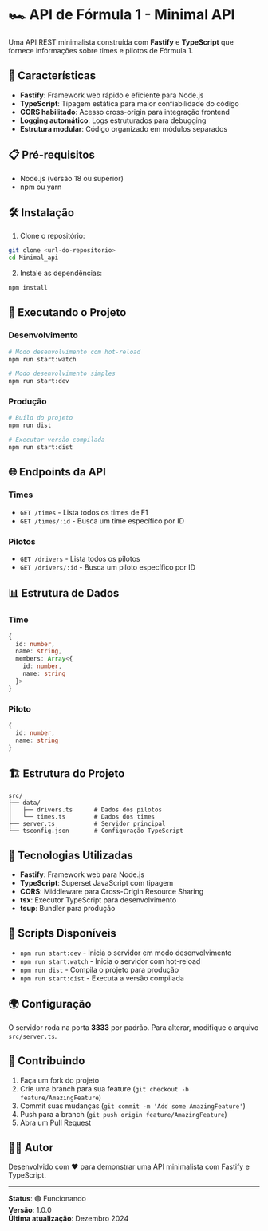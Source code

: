 # 🏎️ API de Fórmula 1 - Minimal API

Uma API REST minimalista construída com **Fastify** e **TypeScript** que fornece informações sobre times e pilotos de Fórmula 1.

## 🚀 Características

- **Fastify**: Framework web rápido e eficiente para Node.js
- **TypeScript**: Tipagem estática para maior confiabilidade do código
- **CORS habilitado**: Acesso cross-origin para integração frontend
- **Logging automático**: Logs estruturados para debugging
- **Estrutura modular**: Código organizado em módulos separados

## 📋 Pré-requisitos

- Node.js (versão 18 ou superior)
- npm ou yarn

## 🛠️ Instalação

1. Clone o repositório:
```bash
git clone <url-do-repositorio>
cd Minimal_api
```

2. Instale as dependências:
```bash
npm install
```

## 🚀 Executando o Projeto

### Desenvolvimento
```bash
# Modo desenvolvimento com hot-reload
npm run start:watch

# Modo desenvolvimento simples
npm run start:dev
```

### Produção
```bash
# Build do projeto
npm run dist

# Executar versão compilada
npm run start:dist
```

## 🌐 Endpoints da API

### Times
- `GET /times` - Lista todos os times de F1
- `GET /times/:id` - Busca um time específico por ID

### Pilotos
- `GET /drivers` - Lista todos os pilotos
- `GET /drivers/:id` - Busca um piloto específico por ID

## 📊 Estrutura de Dados

### Time
```typescript
{
  id: number,
  name: string,
  members: Array<{
    id: number,
    name: string
  }>
}
```

### Piloto
```typescript
{
  id: number,
  name: string
}
```

## 🏗️ Estrutura do Projeto

```
src/
├── data/
│   ├── drivers.ts      # Dados dos pilotos
│   └── times.ts        # Dados dos times
├── server.ts           # Servidor principal
└── tsconfig.json       # Configuração TypeScript
```

## 🔧 Tecnologias Utilizadas

- **Fastify**: Framework web para Node.js
- **TypeScript**: Superset JavaScript com tipagem
- **CORS**: Middleware para Cross-Origin Resource Sharing
- **tsx**: Executor TypeScript para desenvolvimento
- **tsup**: Bundler para produção

## 📝 Scripts Disponíveis

- `npm run start:dev` - Inicia o servidor em modo desenvolvimento
- `npm run start:watch` - Inicia o servidor com hot-reload
- `npm run dist` - Compila o projeto para produção
- `npm run start:dist` - Executa a versão compilada

## 🌍 Configuração

O servidor roda na porta **3333** por padrão. Para alterar, modifique o arquivo `src/server.ts`.


## 🤝 Contribuindo

1. Faça um fork do projeto
2. Crie uma branch para sua feature (`git checkout -b feature/AmazingFeature`)
3. Commit suas mudanças (`git commit -m 'Add some AmazingFeature'`)
4. Push para a branch (`git push origin feature/AmazingFeature`)
5. Abra um Pull Request

## 👨‍💻 Autor

Desenvolvido com ❤️ para demonstrar uma API minimalista com Fastify e TypeScript.

---

**Status**: 🟢 Funcionando  
**Versão**: 1.0.0  
**Última atualização**: Dezembro 2024
